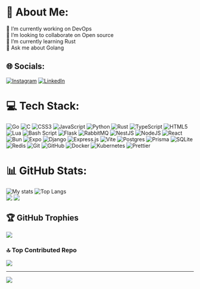 # 💫 About Me:

🔭 I’m currently working on DevOps<br>👯 I’m looking to collaborate on Open source<br>🌱 I’m currently learning Rust<br>💬 Ask me about Golang

## 🌐 Socials:

[![Instagram](https://img.shields.io/badge/Instagram-%23E4405F.svg?logo=Instagram&logoColor=white)](https://instagram.com/tx_tales79) [![LinkedIn](https://img.shields.io/badge/LinkedIn-%230077B5.svg?logo=linkedin&logoColor=white)](https://linkedin.com/in/tales-sabini-4481641a0)

# 💻 Tech Stack:

![Go](https://img.shields.io/badge/go-%2300ADD8.svg?style=flat&logo=go&logoColor=white) ![C](https://img.shields.io/badge/c-%2300599C.svg?style=flat&logo=c&logoColor=white) ![CSS3](https://img.shields.io/badge/css3-%231572B6.svg?style=flat&logo=css3&logoColor=white) ![JavaScript](https://img.shields.io/badge/javascript-%23323330.svg?style=flat&logo=javascript&logoColor=%23F7DF1E) ![Python](https://img.shields.io/badge/python-3670A0?style=flat&logo=python&logoColor=ffdd54) ![Rust](https://img.shields.io/badge/rust-%23000000.svg?style=flat&logo=rust&logoColor=white) ![TypeScript](https://img.shields.io/badge/typescript-%23007ACC.svg?style=flat&logo=typescript&logoColor=white) ![HTML5](https://img.shields.io/badge/html5-%23E34F26.svg?style=flat&logo=html5&logoColor=white) ![Lua](https://img.shields.io/badge/lua-%232C2D72.svg?style=flat&logo=lua&logoColor=white) ![Bash Script](https://img.shields.io/badge/bash_script-%23121011.svg?style=flat&logo=gnu-bash&logoColor=white) ![Flask](https://img.shields.io/badge/flask-%23000.svg?style=flat&logo=flask&logoColor=white) ![RabbitMQ](https://img.shields.io/badge/rabbitmq-FF6600?style=flat&logo=rabbitmq&logoColor=white) ![NestJS](https://img.shields.io/badge/nestjs-%23E0234E.svg?style=flat&logo=nestjs&logoColor=white) ![NodeJS](https://img.shields.io/badge/node.js-6DA55F?style=flat&logo=node.js&logoColor=white) ![React](https://img.shields.io/badge/react-%2320232a.svg?style=flat&logo=react&logoColor=%2361DAFB) ![Bun](https://img.shields.io/badge/Bun-%23000000.svg?style=flat&logo=bun&logoColor=white) ![Expo](https://img.shields.io/badge/expo-1C1E24?style=flat&logo=expo&logoColor=#D04A37) ![Django](https://img.shields.io/badge/django-%23092E20.svg?style=flat&logo=django&logoColor=white) ![Express.js](https://img.shields.io/badge/express.js-%23404d59.svg?style=flat&logo=express&logoColor=%2361DAFB) ![Vite](https://img.shields.io/badge/vite-%23646CFF.svg?style=flat&logo=vite&logoColor=white) ![Postgres](https://img.shields.io/badge/postgres-%23316192.svg?style=flat&logo=postgresql&logoColor=white) ![Prisma](https://img.shields.io/badge/Prisma-3982CE?style=flat&logo=Prisma&logoColor=white) ![SQLite](https://img.shields.io/badge/sqlite-%2307405e.svg?style=flat&logo=sqlite&logoColor=white) ![Redis](https://img.shields.io/badge/redis-%23DD0031.svg?style=flat&logo=redis&logoColor=white) ![Git](https://img.shields.io/badge/git-%23F05033.svg?style=flat&logo=git&logoColor=white) ![GitHub](https://img.shields.io/badge/github-%23121011.svg?style=flat&logo=github&logoColor=white) ![Docker](https://img.shields.io/badge/docker-%230db7ed.svg?style=flat&logo=docker&logoColor=white) ![Kubernetes](https://img.shields.io/badge/kubernetes-%23326ce5.svg?style=flat&logo=kubernetes&logoColor=white) ![Prettier](https://img.shields.io/badge/prettier-%23F7B93E.svg?style=flat&logo=prettier&logoColor=black)

# 📊 GitHub Stats:

![My stats](https://github-readme-stats.vercel.app/api?username=ItzTas&theme=tokyonight&rank_icon=github&show_icons=true&line_height=20) ![Top Langs](https://github-readme-stats.vercel.app/api/top-langs/?username=ItzTas&theme=tokyonight&layout=compact&card_width=346px&hide=c%2b%2b,css,html&exclude_repo=dotfiles,fdr-at1)<br/>
<img src="https://nirzak-streak-stats.vercel.app/?user=ItzTas&theme=catppuccin_mocha&hide_border=false" style=" text-align: center " />
![](https://github-readme-activity-graph.vercel.app/graph?username=ItzTas&theme=react-dark)

## 🏆 GitHub Trophies

![](https://github-profile-trophy.vercel.app/?username=ItzTas&theme=tokyonight&no-frame=false&no-bg=true&margin-w=4)

### 🔝 Top Contributed Repo

![](https://github-contributor-stats.vercel.app/api?username=ItzTas&limit=5&theme=catppuccin_mocha&combine_all_yearly_contributions=true)

---

[![](https://visitcount.itsvg.in/api?id=ItzTas&icon=0&color=0)](https://visitcount.itsvg.in)
